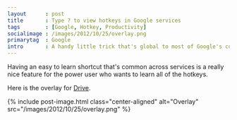 ```yaml
---
layout      : post
title       : Type ? to view hotkeys in Google services
tags        : [Google, Hotkey, Productivity]
socialimage : /images/2012/10/25/overlay.png
primarytag  : Google
intro       : A handy little trick that's global to most of Google's core services. Press <kbd><kbd>Shift</kbd> + <kbd>/</kbd></kbd> (<kbd><kbd>?</kbd></kbd>) or <kbd><kbd>Ctrl</kbd> + <kbd>/</kbd></kbd> to display an overlay containing the hotkeys for the application. To hide it you can repeat the hotkey, press Esc or click off the overlay.
---
```


Having an easy to learn shortcut that's common across services is a really nice feature for the power user who wants to learn all of the hotkeys.

Here is the overlay for [Drive][1].

{% include post-image.html class="center-aligned" alt="Overlay" src="/images/2012/10/25/overlay.png" %}



[1]: http://drive.google.com/